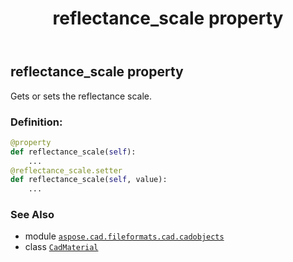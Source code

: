 ﻿---
title: reflectance_scale property
second_title: Aspose.CAD for Python via .NET API References
description: 
type: docs
weight: 800
url: /python-net/aspose.cad.fileformats.cad.cadobjects/cadmaterial/reflectance_scale/
is_root: false
---

## reflectance_scale property


Gets or sets the reflectance scale.
### Definition:
```python
@property
def reflectance_scale(self):
    ...
@reflectance_scale.setter
def reflectance_scale(self, value):
    ...
```

### See Also
* module [`aspose.cad.fileformats.cad.cadobjects`](../../)
* class [`CadMaterial`](/cad/python-net/aspose.cad.fileformats.cad.cadobjects/cadmaterial)
